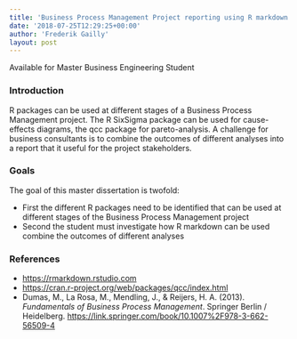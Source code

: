 ```yaml
---
title: 'Business Process Management Project reporting using R markdown'
date: '2018-07-25T12:29:25+00:00'
author: 'Frederik Gailly'
layout: post
---
```


Available for Master Business Engineering Student

### Introduction

R packages can be used at different stages of a Business Process Management project. The R SixSigma package can be used for cause-effects diagrams, the qcc package for pareto-analysis. A challenge for business consultants is to combine the outcomes of different analyses into a report that it useful for the project stakeholders.

### Goals

The goal of this master dissertation is twofold:

- First the different R packages need to be identified that can be used at different stages of the Business Process Management project
- Second the student must investigate how R markdown can be used combine the outcomes of different analyses

### References

- https://rmarkdown.rstudio.com
- https://cran.r-project.org/web/packages/qcc/index.html
- Dumas, M., La Rosa, M., Mendling, J., &amp; Reijers, H. A. (2013). *Fundamentals of Business Process Management*. Springer Berlin / Heidelberg. https://link.springer.com/book/10.1007%2F978-3-662-56509-4